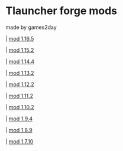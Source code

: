 # Tlauncher forge mods
made by games2day

| [mod 1.16.5](https://games2day.tk/tlauncher/versions/tlskincape_1.16.5.jar)

| [mod 1.15.2](https://games2day.tk/tlauncher/versions/tlskincape_1.15.2.jar)

| [mod 1.14.4](https://games2day.tk/tlauncher/versions/tlskincape_1.14.4.jar)

| [mod 1.13.2](https://games2day.tk/tlauncher/versions/tlskincape_1.13.2.jar)

| [mod 1.12.2](https://games2day.tk/tlauncher/versions/tlskincape_1.12.2.jar)

| [mod 1.11.2](https://games2day.tk/tlauncher/versions/tlskincape_1.11.2.jar)

| [mod 1.10.2](https://games2day.tk/tlauncher/versions/tlskincape_1.10.2.jar)

| [mod  1.9.4](https://games2day.tk/tlauncher/versions/tlskincape_1.9.4.jar)

| [mod  1.8.9](https://games2day.tk/tlauncher/versions/tlskincape_1.8.9.jar)

| [mod 1.7.10](https://games2day.tk/tlauncher/versions/tlskincape_1.7.10.jar)
